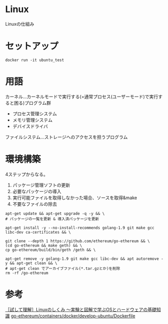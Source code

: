 # Linux
Linuxの仕組み

# セットアップ
```Console
docker run -it ubuntu_test
```

# 用語
カーネル...カーネルモードで実行する(=通常プロセス(ユーザーモード)で実行すると困る)プログラム群
* プロセス管理システム
* メモリ管理システム
* デバイスドライバ

ファイルシステム...ストレージへのアクセスを担うプログラム

# 環境構築
4ステップからなる。  
1. パッケージ管理ソフトの更新  
2. 必要なパッケージの導入  
3. 実行可能ファイルを取得しなかった場合、ソースを取得&make
4. 不要なファイルの除去

```Console:
apt-get update && apt-get upgrade -q -y && \
# パッケージの一覧を更新 & 導入済パッケージを更新

apt-get install -y --no-install-recommends golang-1.9 git make gcc libc-dev ca-certificates && \

git clone --depth 1 https://github.com/ethereum/go-ethereum && \
(cd go-ethereum && make geth) && \
cp go-ethereum/build/bin/geth /geth && \

apt-get remove -y golang-1.9 git make gcc libc-dev && apt autoremove -y && apt-get clean && \
# apt-get clean でアーカイブファイル(*.tar.gzとか)を削除
rm -rf /go-ethereum
```


# 参考
[［試して理解］Linuxのしくみ ～実験と図解で学ぶOSとハードウェアの基礎知識](https://www.amazon.co.jp/%EF%BC%BB%E8%A9%A6%E3%81%97%E3%81%A6%E7%90%86%E8%A7%A3%EF%BC%BDLinux%E3%81%AE%E3%81%97%E3%81%8F%E3%81%BF-%EF%BD%9E%E5%AE%9F%E9%A8%93%E3%81%A8%E5%9B%B3%E8%A7%A3%E3%81%A7%E5%AD%A6%E3%81%B6OS%E3%81%A8%E3%83%8F%E3%83%BC%E3%83%89%E3%82%A6%E3%82%A7%E3%82%A2%E3%81%AE%E5%9F%BA%E7%A4%8E%E7%9F%A5%E8%AD%98-%E6%AD%A6%E5%86%85-%E8%A6%9A-ebook/dp/B079YJS1J1)
[go-ethereum/containers/docker/develop-ubuntu/Dockerfile](https://github.com/ethereum/go-ethereum/blob/master/containers/docker/develop-ubuntu/Dockerfile)